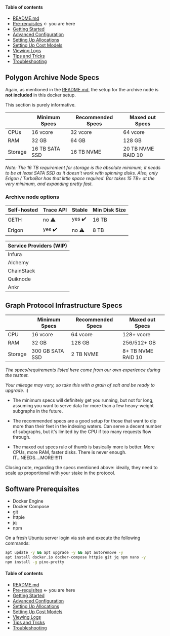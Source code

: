 #### Table of contents

- [README.md](https://github.com/aavegotchi/graph-polygon-docker/blob/main/README.md)
- [Pre-requisites](https://github.com/aavegotchi/graph-polygon-docker/blob/main/docs/pre-requisites.md) <- you are here
- [Getting Started](https://github.com/aavegotchi/graph-polygon-docker/blob/main/docs/getting-started.md)
- [Advanced Configuration](https://github.com/aavegotchi/graph-polygon-docker/blob/main/docs/advanced-config.md)
- [Setting Up Allocations](https://github.com/aavegotchi/graph-polygon-docker/blob/main/docs/allocations.md)
- [Setting Up Cost Models](https://github.com/aavegotchi/graph-polygon-docker/blob/main/docs/costmodels.md)
- [Viewing Logs](https://github.com/aavegotchi/graph-polygon-docker/blob/main/docs/logs.md)
- [Tips and Tricks](https://github.com/aavegotchi/graph-polygon-docker/blob/main/docs/tips.md)
- [Troubleshooting](https://github.com/aavegotchi/graph-polygon-docker/blob/main/docs/troubleshooting.md)



## Polygon Archive Node Specs

Again, as mentioned in the [README.md](https://github.com/aavegotchi/graph-polygon-docker/blob/main/README.md), the setup for the archive node is **not included** in this docker setup.

This section is purely informative.

|         | Minimum Specs   | Recommended Specs | Maxed out Specs    |
| ------- | --------------- | ----------------- | ------------------ |
| CPUs    | 16 vcore        | 32 vcore          | 64 vcore           |
| RAM     | 32 GB           | 64 GB             | 128 GB             |
| Storage | 16 TB SATA SSD  | 16 TB NVME        | 20 TB NVME RAID 10 |

*Note: The 16 TB requirement for storage is the absolute minimum, it needs to be at least SATA SSD as it doesn't work with spinning disks. Also, only Erigon / TurboBor has that little space required. Bor takes 15 TB+ at the very minimum, and expanding pretty fast.*


### Archive node options

| Self-hosted        | Trace API | Stable |  Min Disk Size |
| ------------------ | --------- | ------ |  ------------- |
| GETH               | no ⚠️      | yes ✔️  | 16 TB          |
| Erigon             | yes ✔️     | no ⚠️   | 8  TB          |


| Service Providers (WIP) |
| ----------------------- |
| Infura                  |
| Alchemy                 |
| ChainStack              |
| Quiknode                |
| Ankr                    |



## Graph Protocol Infrastructure Specs

|         | Minimum Specs   | Recommended Specs | Maxed out Specs    |
| ------- | --------------- | ----------------- | ------------------ |
| CPU     | 16 vcore        | 64 vcore          | 128+ vcore         |
| RAM     | 32 GB           | 128 GB            | 256/512+ GB        |
| Storage | 300 GB SATA SSD | 2 TB NVME         | 8+ TB NVME RAID 10 |

*The specs/requirements listed here come from our own experience during the testnet.*

*Your mileage may vary, so take this with a grain of salt and be ready to upgrade.* :)

- The minimum specs will definitely get you running, but not for long, assuming you want to serve data for more than a few heavy-weight subgraphs in the future.

- The recommended specs are a good setup for those that want to dip more than their feet in the indexing waters. Can serve a decent number of subgraphs, but it's limited by the CPU if too many requests flow through.

- The maxed out specs rule of thumb is basically more is better. More CPUs, more RAM, faster disks. There is never enough. IT...NEEDS....MORE!!!!11

Closing note, regarding the specs mentioned above: ideally, they need to scale up proportional with your stake in the protocol.




## Software Prerequisites

* Docker Engine
* Docker Compose
* git
* httpie
* jq
* npm

On a fresh Ubuntu server login via ssh and execute the following commands:

```bash
apt update -y && apt upgrade -y && apt autoremove -y
apt install docker.io docker-compose httpie git jq npm nano -y
npm install -g pino-pretty

```

#### Table of contents

- [README.md](https://github.com/aavegotchi/graph-polygon-docker/blob/main/README.md)
- [Pre-requisites](https://github.com/aavegotchi/graph-polygon-docker/blob/main/docs/pre-requisites.md) <- you are here
- [Getting Started](https://github.com/aavegotchi/graph-polygon-docker/blob/main/docs/getting-started.md)
- [Advanced Configuration](https://github.com/aavegotchi/graph-polygon-docker/blob/main/docs/advanced-config.md)
- [Setting Up Allocations](https://github.com/aavegotchi/graph-polygon-docker/blob/main/docs/allocations.md)
- [Setting Up Cost Models](https://github.com/aavegotchi/graph-polygon-docker/blob/main/docs/costmodels.md)
- [Viewing Logs](https://github.com/aavegotchi/graph-polygon-docker/blob/main/docs/logs.md)
- [Tips and Tricks](https://github.com/aavegotchi/graph-polygon-docker/blob/main/docs/tips.md)
- [Troubleshooting](https://github.com/aavegotchi/graph-polygon-docker/blob/main/docs/troubleshooting.md)
